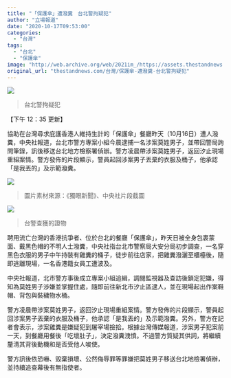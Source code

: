 ```yaml
---
title: "「保護傘」遭潑糞　台北警拘疑犯"
author: "立場報道"
date: "2020-10-17T09:53:00"
categories:
  - "台灣"
tags:
  - "台北"
  - "保護傘"
image: "http://web.archive.org/web/2021im_/https://assets.thestandnews.com/media/photos/Layer201_78ZbN_1UAlPhU.png"
original_url: "thestandnews.com/台灣/保護傘-遭潑糞-台北警拘疑犯"
---
```

![](http://web.archive.org/web/2021im_/https://assets.thestandnews.com/media/photos/Layer201_78ZbN_1UAlPhU.png)
> 台北警拘疑犯

【下午 12：35 更新】

協助在台灣尋求庇護香港人維持生計的「保護傘」餐廳昨天（10月16日）遭人潑糞，中央社報道，台北市警方專案小組今晨逮捕一名涉案莫姓男子，並帶回警局詢問筆錄，訊後移送台北地方檢察署偵辦。警方凌晨帶涉案莫姓男子，返回汐止現場重組案情。警方發佈的片段顯示，警員起回涉案男子丟棄的衣服及桶子，他承認「是我丟的」及示範潑糞。

![](http://web.archive.org/web/2021im_/https://assets.thestandnews.com/media/photos/tw-01_CDh7H_v2ctm0X.png)
> 圖片素材來源：《獨眼新聞》、中央社片段截圖

![](http://web.archive.org/web/2021im_/https://assets.thestandnews.com/media/photos/Layer201_KPuOe_zBu45Bq.png)
> 台警查獲的證物

聘用流亡台灣的香港抗爭者、位於台北的餐廳「保護傘」，昨天日被全身包裹蒙面、戴黑色帽的不明人士潑糞，中央社指台北市警察局大安分局初步調查，一名穿黑色衣服的男子中午持裝有雞糞的桶子，徒步前往店家，把雞糞潑灑至櫃檯後，隨即逃離現場，一名香港籍女員工遭波及。

中央社報道，北市警方事後成立專案小組追緝，調閱監視器及查訪後鎖定犯嫌，得知為莫姓男子涉嫌並掌握住處，隨即前往新北市汐止區逮人，並在現場起出作案鞋帽、背包與裝穢物水桶。

警方凌晨帶涉案莫姓男子，返回汐止現場重組案情。警方發佈的片段顯示，警員起回涉案男子丟棄的衣服及桶子，他承認「是我丟的」及示範潑糞。另外，警方在記者會表示，涉案雞糞是嫌疑犯到屠宰場撿拾。根據台灣傳媒報道，涉案男子犯案前一天，到餐廳用餐後「吃壞肚子」，決定潑糞洩憤。不過警方質疑其供詞，將繼續釐清其背後動機和是否受他人唆使。

警方訊後依恐嚇、毀棄損壞、公然侮辱罪等罪嫌把莫姓男子移送台北地檢署偵辦，並持續追查幕後有無指使者。